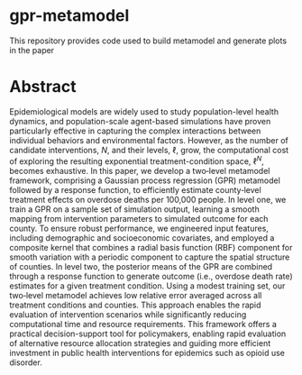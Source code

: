 # gpr-metamodel
This repository provides code used to build metamodel and generate plots in the paper

# Abstract
Epidemiological models are widely used to study population-level health dynamics, and population-scale agent-based simulations have proven particularly effective in capturing the complex interactions between individual behaviors and environmental factors. However, as the number of candidate interventions, $N$, and their levels, $\ell$, grow, the computational cost of exploring the resulting exponential treatment-condition space, $\ell^N$, becomes exhaustive. In this paper, we develop a two‐level metamodel framework, comprising a Gaussian process regression (GPR) metamodel followed by a response function, to efficiently estimate county‐level treatment effects on overdose deaths per 100,000 people. In level one, we train a GPR on a sample set of simulation output, learning a smooth mapping from intervention parameters to simulated outcome for each county. To ensure robust performance, we engineered input features, including demographic and socioeconomic covariates, and employed a composite kernel that combines a radial basis function (RBF) component for smooth variation with a periodic component to capture the spatial structure of counties. In level two, the posterior means of the GPR are combined through a response function to generate outcome (i.e., overdose death rate) estimates for a given treatment condition. Using a modest training set, our two‐level metamodel achieves low relative error averaged across all treatment conditions and counties. This approach enables the rapid evaluation of intervention scenarios while significantly reducing computational time and resource requirements. This framework offers a practical decision-support tool for policymakers, enabling rapid evaluation of alternative resource allocation strategies and guiding more efficient investment in public health interventions for epidemics such as opioid use disorder.

